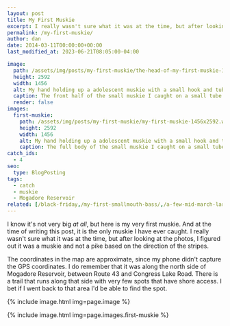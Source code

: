 ```yaml
---
layout: post
title: My First Muskie
excerpt: I really wasn't sure what it was at the time, but after looking at the photos, I figured out it was a muskie and not a pike based on the direction of the stripes.
permalink: /my-first-muskie/
author: dan
date: 2014-03-11T00:00:00+00:00
last_modified_at: 2023-06-21T08:05:00-04:00

image:
  path: /assets/img/posts/my-first-muskie/the-head-of-my-first-muskie-1456x2592.webp
  height: 2592
  width: 1456
  alt: My hand holding up a adolescent muskie with a small hook and tube in its mouth with just the front half of the fish showing
  caption: The front half of the small muskie I caught on a small tube
  render: false
images:
  first-muskie:
    path: /assets/img/posts/my-first-muskie/my-first-muskie-1456x2592.webp
    height: 2592
    width: 1456
    alt: My hand holding up a adolescent muskie with a small hook and tube in its mouth with the full body of the fish showing
    caption: The full body of the small muskie I caught on a small tube
catch_ids:
  - 4
seo:
  type: BlogPosting
tags:
  - catch
  - muskie
  - Mogadore Reservoir
related: [/black-friday,/my-first-smallmouth-bass/,/a-few-mid-march-largemouth-bass/,]
---
```

I know it's not very big _at all_, but here is my very first muskie. And at the time of writing this post, it is the only muskie I have ever caught. I really wasn't sure what it was at the time, but after looking at the photos, I figured out it was a muskie and not a pike based on the direction of the stripes.

The coordinates in the map are approximate, since my phone didn't capture the GPS coordinates. I do remember that it was along the north side of Mogadore Reservoir, between Route 43 and Congress Lake Road. There is a trail that runs along that side with very few spots that have shore access. I bet if I went back to that area I'd be able to find the spot.

<div id='gallery-7' class='gallery galleryid-189 gallery-columns-2 gallery-size-responsive-300'>
  <dl class='gallery-item'>
    {% include image.html img=page.image %}
  </dl>
  <dl class='gallery-item'>
    {% include image.html img=page.images.first-muskie %}
  </dl>
  <br style="clear: both" />
</div>
